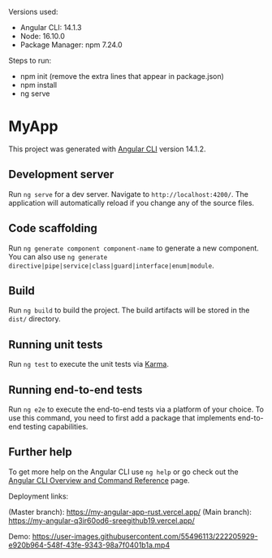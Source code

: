 Versions used:

- Angular CLI: 14.1.3
- Node: 16.10.0
- Package Manager: npm 7.24.0

Steps to run:

- npm init (remove the extra lines that appear in package.json)
- npm install
- ng serve

# MyApp

This project was generated with [Angular CLI](https://github.com/angular/angular-cli) version 14.1.2.

## Development server

Run `ng serve` for a dev server. Navigate to `http://localhost:4200/`. The application will automatically reload if you change any of the source files.

## Code scaffolding

Run `ng generate component component-name` to generate a new component. You can also use `ng generate directive|pipe|service|class|guard|interface|enum|module`.

## Build

Run `ng build` to build the project. The build artifacts will be stored in the `dist/` directory.

## Running unit tests

Run `ng test` to execute the unit tests via [Karma](https://karma-runner.github.io).

## Running end-to-end tests

Run `ng e2e` to execute the end-to-end tests via a platform of your choice. To use this command, you need to first add a package that implements end-to-end testing capabilities.

## Further help

To get more help on the Angular CLI use `ng help` or go check out the [Angular CLI Overview and Command Reference](https://angular.io/cli) page.

Deployment links:

(Master branch): https://my-angular-app-rust.vercel.app/
(Main branch): https://my-angular-q3ir60od6-sreegithub19.vercel.app/


Demo: 
https://user-images.githubusercontent.com/55496113/222205929-e920b964-548f-43fe-9343-98a7f0401b1a.mp4



